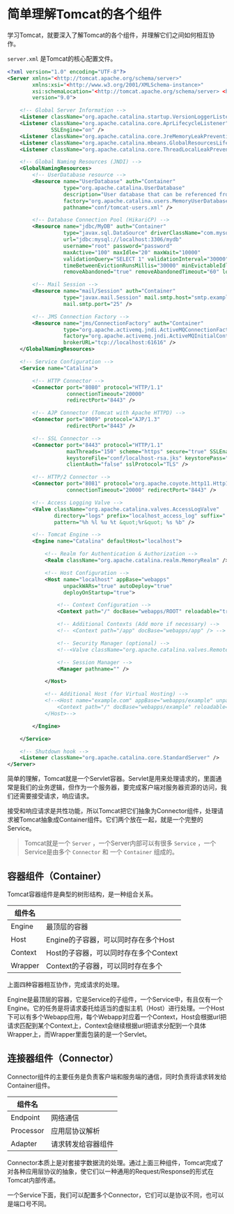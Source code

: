 # 简单理解Tomcat的各个组件

学习Tomcat，就要深入了解Tomcat的各个组件，并理解它们之间如何相互协作。

`server.xml` 是Tomcat的核心配置文件。

```xml
<?xml version="1.0" encoding="UTF-8"?>
<Server xmlns="<http://tomcat.apache.org/schema/server>"
        xmlns:xsi="<http://www.w3.org/2001/XMLSchema-instance>"
        xsi:schemaLocation="<http://tomcat.apache.org/schema/server> <http://tomcat.apache.org/schema/server/server.xsd>"
        version="9.0">

    <!-- Global Server Information -->
    <Listener className="org.apache.catalina.startup.VersionLoggerListener" />
    <Listener className="org.apache.catalina.core.AprLifecycleListener"
              SSLEngine="on" />
    <Listener className="org.apache.catalina.core.JreMemoryLeakPreventionListener" />
    <Listener className="org.apache.catalina.mbeans.GlobalResourcesLifecycleListener" />
    <Listener className="org.apache.catalina.core.ThreadLocalLeakPreventionListener" />

    <!-- Global Naming Resources (JNDI) -->
    <GlobalNamingResources>
        <!-- UserDatabase resource -->
        <Resource name="UserDatabase" auth="Container"
                  type="org.apache.catalina.UserDatabase"
                  description="User database that can be referenced from web applications"
                  factory="org.apache.catalina.users.MemoryUserDatabaseFactory"
                  pathname="conf/tomcat-users.xml" />

        <!-- Database Connection Pool (HikariCP) -->
        <Resource name="jdbc/MyDB" auth="Container"
                  type="javax.sql.DataSource" driverClassName="com.mysql.cj.jdbc.Driver"
                  url="jdbc:mysql://localhost:3306/mydb"
                  username="root" password="password"
                  maxActive="100" maxIdle="20" maxWait="10000"
                  validationQuery="SELECT 1" validationInterval="30000"
                  timeBetweenEvictionRunsMillis="30000" minEvictableIdleTimeMillis="60000"
                  removeAbandoned="true" removeAbandonedTimeout="60" logAbandoned="true" />

        <!-- Mail Session -->
        <Resource name="mail/Session" auth="Container"
                  type="javax.mail.Session" mail.smtp.host="smtp.example.com"
                  mail.smtp.port="25" />

        <!-- JMS Connection Factory -->
        <Resource name="jms/ConnectionFactory" auth="Container"
                  type="org.apache.activemq.jndi.ActiveMQConnectionFactory"
                  factory="org.apache.activemq.jndi.ActiveMQInitialContextFactory"
                  brokerURL="tcp://localhost:61616" />
    </GlobalNamingResources>

    <!-- Service Configuration -->
    <Service name="Catalina">

        <!-- HTTP Connector -->
        <Connector port="8080" protocol="HTTP/1.1"
                   connectionTimeout="20000"
                   redirectPort="8443" />

        <!-- AJP Connector (Tomcat with Apache HTTPD) -->
        <Connector port="8009" protocol="AJP/1.3"
                   redirectPort="8443" />

        <!-- SSL Connector -->
        <Connector port="8443" protocol="HTTP/1.1"
                   maxThreads="150" scheme="https" secure="true" SSLEnabled="true"
                   keystoreFile="conf/localhost-rsa.jks" keystorePass="changeit"
                   clientAuth="false" sslProtocol="TLS" />

        <!-- HTTP/2 Connector -->
        <Connector port="8081" protocol="org.apache.coyote.http11.Http11Nio2Protocol"
                   connectionTimeout="20000" redirectPort="8443" />

        <!-- Access Logging Valve -->
        <Valve className="org.apache.catalina.valves.AccessLogValve"
               directory="logs" prefix="localhost_access_log" suffix=".log"
               pattern="%h %l %u %t &quot;%r&quot; %s %b" />

        <!-- Tomcat Engine -->
        <Engine name="Catalina" defaultHost="localhost">

            <!-- Realm for Authentication & Authorization -->
            <Realm className="org.apache.catalina.realm.MemoryRealm" />

            <!-- Host Configuration -->
            <Host name="localhost" appBase="webapps"
                  unpackWARs="true" autoDeploy="true"
                  deployOnStartup="true">

                <!-- Context Configuration -->
                <Context path="/" docBase="webapps/ROOT" reloadable="true" />

                <!-- Additional Contexts (Add more if necessary) -->
                <!-- <Context path="/app" docBase="webapps/app" /> -->

                <!-- Security Manager (optional) -->
                <!--<Valve className="org.apache.catalina.valves.RemoteAddrValve" allow="127\\.\\d+\\.\\d+\\.\\d+" />-->

                <!-- Session Manager -->
                <Manager pathname="" />

            </Host>

            <!-- Additional Host (for Virtual Hosting) -->
            <!--<Host name="example.com" appBase="webapps/example" unpackWARs="true" autoDeploy="true">
                <Context path="/" docBase="webapps/example" reloadable="true" />
            </Host>-->

        </Engine>

    </Service>

    <!-- Shutdown hook -->
    <Listener className="org.apache.catalina.core.StandardServer" />
</Server>

```

简单的理解，Tomcat就是一个Servlet容器。Servlet是用来处理请求的，里面通常是我们的业务逻辑，但作为一个服务器，要完成客户端对服务器资源的访问，我们还需要接受请求，响应请求。

接受和响应请求是共性功能，所以Tomcat把它们抽象为Connector组件，处理请求被Tomcat抽象成Container组件。它们两个放在一起，就是一个完整的Service。

> Tomcat就是一个 `Server` ，一个Server内部可以有很多 `Service` ，一个Service是由多个 `Connector` 和 一个 `Container` 组成的。

## 容器组件（Container）

Tomcat容器组件是典型的树形结构，是一种组合关系。

| 组件名  |                                       |
| ------- | ------------------------------------- |
| Engine  | 最顶层的容器                          |
| Host    | Engine的子容器，可以同时存在多个Host  |
| Context | Host的子容器，可以同时存在多个Context |
| Wrapper | Context的子容器，可以同时存在多个     |

上面四种容器相互协作，完成请求的处理。

Engine是最顶层的容器，它是Service的子组件，一个Service中，有且仅有一个Engine。它的任务是将请求委托给适当的虚拟主机（Host）进行处理。一个Host下可以有多个Webapp应用，每个Webapp对应着一个Context，Host会根据url把请求匹配到某个Context上，Context会继续根据url把请求分配到一个具体Wrapper上，而Wrapper里面包装的是一个Servlet。

## 连接器组件（Connector）

Connector组件的主要任务是负责客户端和服务端的通信，同时负责将请求转发给Container组件。

| 组件名    |                    |
| --------- | ------------------ |
| Endpoint  | 网络通信           |
| Processor | 应用层协议解析     |
| Adapter   | 请求转发给容器组件 |

Connector本质上是对套接字数据流的处理。通过上面三种组件，Tomcat完成了对各种应用层协议的抽象，使它们以一种通用的Request/Response的形式在Tomcat内部传递。

一个Service下面，我们可以配置多个Connector，它们可以是协议不同，也可以是端口号不同。

